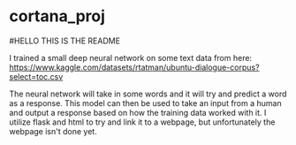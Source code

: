# cortana_proj

#HELLO THIS IS THE README

I trained a small deep neural network on some text data from here: https://www.kaggle.com/datasets/rtatman/ubuntu-dialogue-corpus?select=toc.csv

The neural network will take in some words and it will try and predict a word as a response. This model can then be used to take an input from a human and output a response
based on how the training data worked with it. I utilize flask and html to try and link it to a webpage, but unfortunately the webpage isn't done yet.

